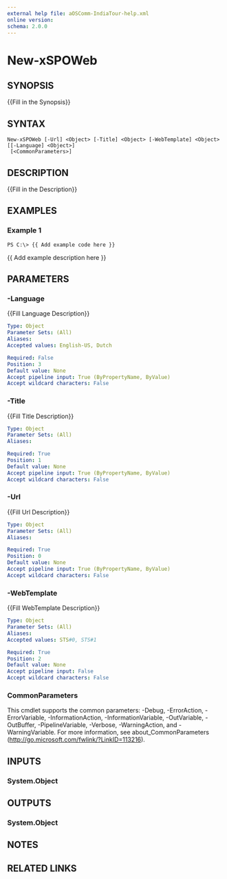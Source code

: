 ```yaml
---
external help file: aOSComm-IndiaTour-help.xml
online version: 
schema: 2.0.0
---
```


# New-xSPOWeb

## SYNOPSIS
{{Fill in the Synopsis}}

## SYNTAX

```
New-xSPOWeb [-Url] <Object> [-Title] <Object> [-WebTemplate] <Object> [[-Language] <Object>]
 [<CommonParameters>]
```

## DESCRIPTION
{{Fill in the Description}}

## EXAMPLES

### Example 1
```
PS C:\> {{ Add example code here }}
```

{{ Add example description here }}

## PARAMETERS

### -Language
{{Fill Language Description}}

```yaml
Type: Object
Parameter Sets: (All)
Aliases: 
Accepted values: English-US, Dutch

Required: False
Position: 3
Default value: None
Accept pipeline input: True (ByPropertyName, ByValue)
Accept wildcard characters: False
```

### -Title
{{Fill Title Description}}

```yaml
Type: Object
Parameter Sets: (All)
Aliases: 

Required: True
Position: 1
Default value: None
Accept pipeline input: True (ByPropertyName, ByValue)
Accept wildcard characters: False
```

### -Url
{{Fill Url Description}}

```yaml
Type: Object
Parameter Sets: (All)
Aliases: 

Required: True
Position: 0
Default value: None
Accept pipeline input: True (ByPropertyName, ByValue)
Accept wildcard characters: False
```

### -WebTemplate
{{Fill WebTemplate Description}}

```yaml
Type: Object
Parameter Sets: (All)
Aliases: 
Accepted values: STS#0, STS#1

Required: True
Position: 2
Default value: None
Accept pipeline input: False
Accept wildcard characters: False
```

### CommonParameters
This cmdlet supports the common parameters: -Debug, -ErrorAction, -ErrorVariable, -InformationAction, -InformationVariable, -OutVariable, -OutBuffer, -PipelineVariable, -Verbose, -WarningAction, and -WarningVariable. For more information, see about_CommonParameters (http://go.microsoft.com/fwlink/?LinkID=113216).

## INPUTS

### System.Object

## OUTPUTS

### System.Object

## NOTES

## RELATED LINKS

